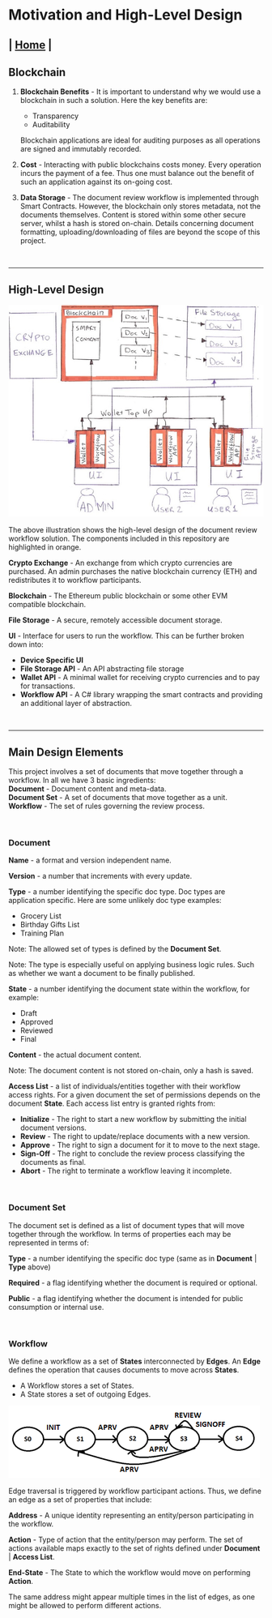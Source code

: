 # Motivation and High-Level Design

| [Home](../README.md) |
------------------------

## Blockchain
1.	__Blockchain Benefits__ - It is important to understand why we would use a blockchain in such a solution. Here the key benefits are:
    * Transparency
    * Auditability

    Blockchain applications are ideal for auditing purposes as all operations are signed and immutably recorded.

1. __Cost__ - Interacting with public blockchains costs money. Every operation incurs the payment of a fee. Thus one must balance out the benefit of such an application against its on-going cost.


1. __Data Storage__ - The document review workflow is implemented through Smart Contracts. However, the blockchain only stores metadata, not the documents themselves. Content is stored within some other secure server, whilst a hash is stored on-chain. Details concerning document formatting, uploading/downloading of files are beyond the scope of this project.

<BR />

---

## High-Level Design

![Workflow Solution Design](./img/img02_overall_system.jpg)

The above illustration shows the high-level design of the document review workflow solution. The components included in this repository are highlighted in orange.

__Crypto Exchange__ - An exchange from which crypto currencies are purchased. An admin purchases the native blockchain currency (ETH) and redistributes it to workflow participants. 

__Blockchain__ - The Ethereum public blockchain or some other EVM compatible blockchain.

__File Storage__ - A secure, remotely accessible document storage. 

__UI__ - Interface for users to run the workflow. This can be further broken down into:
* __Device Specific UI__
* __File Storage API__ - An API abstracting file storage
* __Wallet API__ - A minimal wallet for receiving crypto currencies and to pay for transactions.
* __Workflow API__ - A C# library wrapping the smart contracts and providing an additional layer of abstraction.




<BR />

---

## Main Design Elements
This project involves a set of documents that move together through a workflow. In all we have 3 basic ingredients: <BR />
__Document__ - Document content and meta-data. <BR />
__Document Set__ - A set of documents that move together as a unit. <BR />
__Workflow__ - The set of rules governing the review process.

<BR />

### Document
__Name__ - a format and version independent name.

__Version__ - a number that increments with every update.

__Type__ - a number identifying the specific doc type. Doc types are application specific. Here are some unlikely doc type examples:
* Grocery List
* Birthday Gifts List
* Training Plan

Note: The allowed set of types is defined by the __Document Set__.

Note: The type is especially useful on applying business logic rules. Such as whether we want a document to be finally published.

__State__ - a number identifying the document state within the workflow, for example:
* Draft
* Approved
* Reviewed
* Final

__Content__ - the actual document content.

Note: The document content is not stored on-chain, only a hash is saved. 

__Access List__ - a list of individuals/entities together with their workflow access rights. For a given document the set of permissions depends on the document __State__. Each access list entry is granted rights from:

* __Initialize__ - The right to start a new workflow by submitting the initial document versions.
* __Review__ - The right to update/replace documents with a new version.
* __Approve__ - The right to sign a document for it to move to the next stage.
* __Sign-Off__ - The right to conclude the review process classifying the documents as final.
* __Abort__ - The right to terminate a workflow leaving it incomplete.

<BR />

### Document Set
The document set is defined as a list of document types that will move together through the workflow. In terms of properties each may be represented in terms of:

__Type__ - a number identifying the specific doc type (same as in __Document__ | __Type__ above)

__Required__ - a flag identifying whether the document is required or optional. 

__Public__ - a flag identifying whether the document is intended for public consumption or internal use.


<BR />


### Workflow
We define a workflow as a set of __States__ interconnected by __Edges__. An __Edge__ defines the operation that causes documents to move across __States__.
* A Workflow stores a set of States.
* A State stores a set of outgoing Edges.

![Workflow](./img/img01_wfbuilder_rights.png)

Edge traversal is triggered by workflow participant actions. Thus, we define an edge as a set of properties that include:

__Address__ - A unique identity representing an entity/person participating in the workflow.

__Action__ - Type of action that the entity/person may perform. The set of actions available maps exactly to the set of rights defined under __Document__ | __Access List__. 

__End-State__ - The State to which the workflow would move on performing __Action__.

The same address might appear multiple times in the list of edges, as one might be allowed to perform different actions.

<BR />



